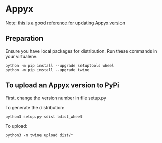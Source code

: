 # Appyx
Note: [this is a good reference for updating Appyx version](https://widdowquinn.github.io/coding/update-pypi-package/)
## Preparation
Ensure you have local packages for distribution. Run these commands in your virtualenv:

```
python -m pip install --upgrade setuptools wheel
python -m pip install --upgrade twine
```

## To upload an Appyx version to PyPi
First, change the version number in file setup.py

To generate the distribution:
```
python3 setup.py sdist bdist_wheel
```

To upload:
```
python3 -m twine upload dist/*
```